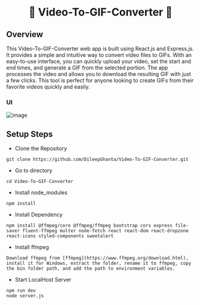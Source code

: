 
<h1 align="center">🎥 Video-To-GIF-Converter 🎥</h1>

## Overview

This Video-To-GIF-Converter web app is built using React.js and Express.js. It provides a simple and intuitive way to convert video files to GIFs. With an easy-to-use interface, you can quickly upload your video, set the start and end times, and generate a GIF from the selected portion. The app processes the video and allows you to download the resulting GIF with just a few clicks. This tool is perfect for anyone looking to create GIFs from their favorite videos quickly and easily.

### UI 
![image](./src/assets/UI.png) 

## Setup Steps

- Clone the Repository

```
git clone https://github.com/DileepGhanta/Video-To-GIF-Converter.git

```
- Go to directory

```
cd Video-To-GIF-Converter
```
- Install node_modules 
```
npm install

```
- Install Dependency 
```
npm install @ffmpeg/core @ffmpeg/ffmpeg bootstrap cors express file-saver fluent-ffmpeg multer node-fetch react react-dom react-dropzone react-icons styled-components sweetalert

```
- Install ffmpeg
```
Download ffmpeg from [ffmpeg](https://www.ffmpeg.org/download.html), install it for Windows, extract the folder, rename it to ffmpeg, copy the bin folder path, and add the path to environment variables.

```
- Start LocalHost Server
```
npm run dev
node server.js
```
